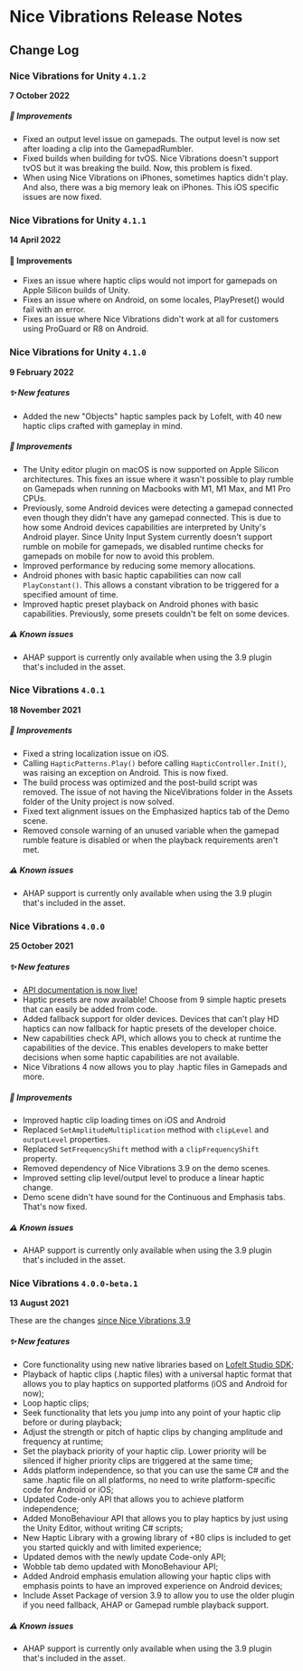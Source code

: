 # Nice Vibrations Release Notes

## Change Log

### Nice Vibrations for Unity `4.1.2`

**7 October 2022**

##### 🚀 **Improvements**
- Fixed an output level issue on gamepads. The output level is now set after loading a clip into the GamepadRumbler.
- Fixed builds when building for tvOS. Nice Vibrations doesn't support tvOS but it was breaking the build. Now, this problem is fixed.
- When using Nice Vibrations on iPhones, sometimes haptics didn't play. And also, there was a big memory leak on iPhones. This iOS specific issues are now fixed.

### Nice Vibrations for Unity `4.1.1`

**14 April 2022**

#### 🚀 **Improvements**
- Fixes an issue where haptic clips would not import for gamepads on Apple Silicon builds of Unity.
- Fixes an issue where on Android, on some locales, PlayPreset() would fail with an error.
- Fixes an issue where Nice Vibrations didn't work at all for customers using ProGuard or R8 on Android.

### Nice Vibrations for Unity `4.1.0`

**9 February 2022**

##### ✨ **New features**

- Added the new "Objects" haptic samples pack by Lofelt, with 40 new haptic clips crafted with gameplay in mind.

##### 🚀 **Improvements**

- The Unity editor plugin on macOS is now supported on Apple Silicon architectures. This fixes an issue
where it wasn't possible to play rumble on Gamepads when running on Macbooks with M1, M1 Max, and M1
Pro CPUs.
- Previously, some Android devices were detecting a gamepad connected even though they didn't have any
gamepad connected. This is due to how some Android devices capabilities are interpreted by Unity's
Android player. Since Unity Input System currently doesn't support rumble on mobile for gamepads,
we disabled runtime checks for gamepads on mobile for now to avoid this problem.
- Improved performance by reducing some memory allocations.
- Android phones with basic haptic capabilities can now call `PlayConstant()`. This allows  a constant vibration to be triggered for a specified amount of time.
- Improved haptic preset playback on Android phones with basic capabilities. Previously, some presets
couldn't be felt on some devices.

##### ⚠️ **Known issues**

- AHAP support is currently only available when using the 3.9 plugin that's included in the asset. 

### Nice Vibrations `4.0.1`

**18 November 2021**

##### 🚀 **Improvements**

- Fixed a string localization issue on iOS.
- Calling `HapticPatterns.Play()` before calling `HapticController.Init()`, was raising an exception on Android. This is now fixed.
- The build process was optimized and the post-build script was removed. The issue of not having the NiceVibrations folder in the Assets folder of the Unity project is now solved.
- Fixed text alignment issues on the Emphasized haptics tab of the Demo scene.
- Removed console warning of an unused variable when the gamepad rumble feature is disabled or when the playback requirements aren't met.

##### ⚠️ **Known issues**

- AHAP support is currently only available when using the 3.9 plugin that's included in the asset. 

### Nice Vibrations `4.0.0`

**25 October 2021**

##### ✨ **New features**

- [API documentation is now live!](/nice-vibrations-api-docs/index.html)
- Haptic presets are now available! Choose from 9 simple haptic presets that can easily be added
from code.
- Added fallback support for older devices. Devices that can't play HD haptics can now fallback
for haptic presets of the developer choice.
- New capabilities check API, which allows you to check at runtime the capabilities of the device.
This enables developers to make better decisions when some haptic capabilities are not available.
- Nice Vibrations 4 now allows you to play .haptic files in Gamepads and more.

##### 🚀 **Improvements**

- Improved haptic clip loading times on iOS and Android
- Replaced `SetAmplitudeMultiplication` method with `clipLevel` and `outputLevel` properties.
- Replaced `SetFrequencyShift` method with a `clipFrequencyShift` property.
- Removed dependency of Nice Vibrations 3.9 on the demo scenes.
- Improved setting clip level/output level to produce a linear haptic change.
- Demo scene didn't have sound for the Continuous and Emphasis tabs. That's now fixed.

##### ⚠️ **Known issues**

- AHAP support is currently only available when using the 3.9 plugin that's included in the asset. 

### Nice Vibrations `4.0.0-beta.1`

**13 August 2021**

These are the changes [since Nice Vibrations 3.9](https://nice-vibrations.moremountains.com/nice-vibrations-releases)
##### ✨ **New features**

- Core functionality using new native libraries based on [Lofelt Studio SDK](https://github.com/Lofelt/NiceVibrations);
- Playback of haptic clips (.haptic files) with a universal haptic format that allows you to play haptics on supported platforms (iOS and Android for now);
- Loop haptic clips;
- Seek functionality that lets you jump into any point of your haptic clip before or during playback;
- Adjust the strength or pitch of haptic clips by changing amplitude and frequency at runtime;
- Set the playback priority of your haptic clip. Lower priority will be silenced if higher priority clips are triggered at the same time;
- Adds platform independence, so that you can use the same C# and the same .haptic file on all platforms, no need to write platform-specific code for Android or iOS;
- Updated Code-only API that allows you to achieve platform independence;
- Added MonoBehaviour API that allows you to play haptics by just using the Unity Editor, without writing C# scripts;
- New Haptic Library with a growing library of +80 clips is included to get you started quickly and with limited experience;
- Updated demos with the newly update Code-only API;
- Wobble tab demo updated with MonoBehaviour API;
- Added Android emphasis emulation allowing your haptic clips with emphasis points to have an improved experience on Android devices;
- Include Asset Package of version 3.9 to allow you to use the older plugin if you need fallback, AHAP or Gamepad rumble playback support.

##### ️⚠️ **Known issues**

- AHAP support is currently only available when using the 3.9 plugin that's included in the asset. 


